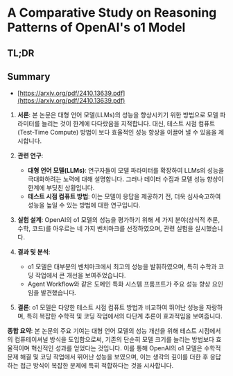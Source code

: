 # A Comparative Study on Reasoning Patterns of OpenAI's o1 Model
## TL;DR
## Summary
- [https://arxiv.org/pdf/2410.13639.pdf](https://arxiv.org/pdf/2410.13639.pdf)

1. **서론**: 본 논문은 대형 언어 모델(LLMs)의 성능을 향상시키기 위한 방법으로 모델 파라미터를 늘리는 것이 한계에 다다랐음을 지적합니다. 대신, 테스트 시점 컴퓨트(Test-Time Compute) 방법이 보다 효율적인 성능 향상을 이끌어 낼 수 있음을 제시합니다.

2. **관련 연구**:
   - **대형 언어 모델(LLMs)**: 연구자들이 모델 파라미터를 확장하여 LLMs의 성능을 극대화하려는 노력에 대해 설명합니다. 그러나 데이터 수집과 모델 성능 향상이 한계에 부딪친 상황입니다.
   - **테스트 시점 컴퓨트 방법**: 이는 모델이 응답을 제공하기 전, 더욱 심사숙고하여 성능을 높일 수 있는 방법에 대한 연구입니다.

3. **실험 설계**: OpenAI의 o1 모델의 성능을 평가하기 위해 세 가지 분야(상식적 추론, 수학, 코드)를 아우르는 네 가지 벤치마크를 선정하였으며, 관련 실험을 실시했습니다.

4. **결과 및 분석**:
   - o1 모델은 대부분의 벤치마크에서 최고의 성능을 발휘하였으며, 특히 수학과 코딩 작업에서 큰 개선을 보여주었습니다.
   - Agent Workflow와 같은 도메인 특화 시스템 프롬프트가 주요 성능 향상 요인임을 발견했습니다.

5. **결론**: o1 모델은 다양한 테스트 시점 컴퓨트 방법과 비교하여 뛰어난 성능을 자랑하며, 특히 복잡한 수학적 및 코딩 작업에서의 다단계 추론이 효과적임을 보여줍니다.

**종합 요약**:
본 논문의 주요 기여는 대형 언어 모델의 성능 개선을 위해 테스트 시점에서의 컴퓨테이셔널 방식을 도입함으로써, 기존의 단순히 모델 크기를 늘리는 방법보다 효율적이며 혁신적인 성과를 얻었다는 것입니다. 이를 통해 OpenAI의 o1 모델은 수학적 문제 해결 및 코딩 작업에서 뛰어난 성능을 보였으며, 이는 생각의 깊이를 더한 후 응답하는 접근 방식이 복잡한 문제에 특히 적합하다는 것을 시사합니다.